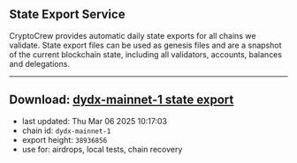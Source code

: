 ## State Export Service
CryptoCrew provides automatic daily state exports for all chains we validate. State export files can be used as genesis files and are a snapshot of the current blockchain state, including all validators, accounts, balances and delegations.

---
**Download: [dydx-mainnet-1 state export](https://dl-tyo.ccvalidators.com/SERVICE/dydx/dydx-mainnet-1_export_38936856.json)**
---

- last updated: Thu Mar 06 2025 10:17:03
- chain id: `dydx-mainnet-1`
- export height: `38936856`
- use for: airdrops, local tests, chain recovery
